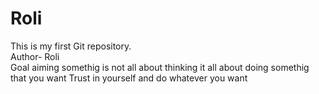 # Roli
This is my first Git repository.
<br>
Author- Roli
<br>
Goal
aiming somethig is not all about thinking it all about doing somethig that you want 
Trust in yourself and do whatever you want 
